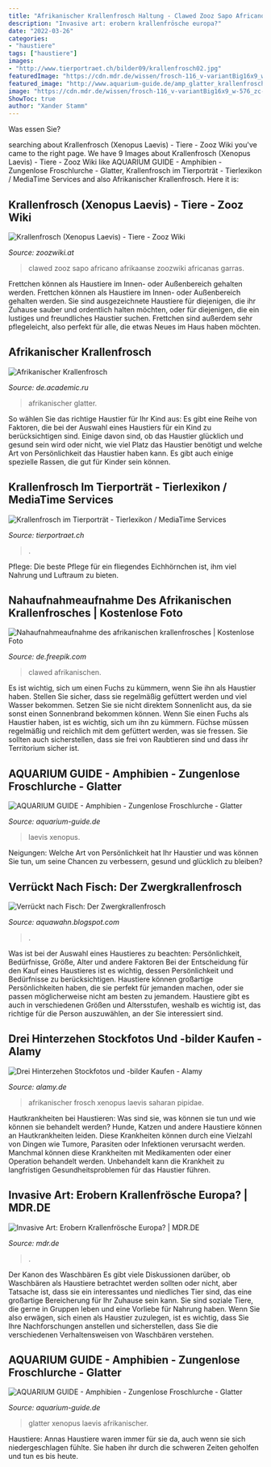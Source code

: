 ```yaml
---
title: "Afrikanischer Krallenfrosch Haltung - Clawed Zooz Sapo Africano Afrikaanse Zoozwiki Africanas Garras"
description: "Invasive art: erobern krallenfrösche europa?"
date: "2022-03-26"
categories:
- "haustiere"
tags: ["haustiere"]
images:
- "http://www.tierportraet.ch/bilder09/krallenfrosch02.jpg"
featuredImage: "https://cdn.mdr.de/wissen/frosch-116_v-variantBig16x9_w-576_zc-915c23fa.jpg?version=29973"
featured_image: "http://www.aquarium-guide.de/amp_glatter_krallenfrosch2.gif"
image: "https://cdn.mdr.de/wissen/frosch-116_v-variantBig16x9_w-576_zc-915c23fa.jpg?version=29973"
ShowToc: true
author: "Xander Stamm"
---
```



Was essen Sie?

	

		
searching about Krallenfrosch (Xenopus Laevis) - Tiere - Zooz Wiki you've came to the right page. We have 9 Images about Krallenfrosch (Xenopus Laevis) - Tiere - Zooz Wiki like AQUARIUM GUIDE - Amphibien - Zungenlose Froschlurche - Glatter, Krallenfrosch im Tierporträt - Tierlexikon / MediaTime Services and also Afrikanischer Krallenfrosch. Here it is:
		
    
## Krallenfrosch (Xenopus Laevis) - Tiere - Zooz Wiki

<img loading=lazy src="https://zoozwiki.at/wp-content/uploads/2018/09/african_clawed_frog.jpg" onerror="this.onerror=null;this.src='https://tse3.mm.bing.net/th?id=OIP.wRsn26_WqTd3x5xojbJhvAHaF1&amp;pid=15.1';" alt="Krallenfrosch (Xenopus Laevis) - Tiere - Zooz Wiki">

_Source: zoozwiki.at_

>clawed zooz sapo africano afrikaanse zoozwiki africanas garras. 

	

Frettchen können als Haustiere im Innen- oder Außenbereich gehalten werden.
Frettchen können als Haustiere im Innen- oder Außenbereich gehalten werden. Sie sind ausgezeichnete Haustiere für diejenigen, die ihr Zuhause sauber und ordentlich halten möchten, oder für diejenigen, die ein lustiges und freundliches Haustier suchen. Frettchen sind außerdem sehr pflegeleicht, also perfekt für alle, die etwas Neues im Haus haben möchten.

    
## Afrikanischer Krallenfrosch

<img loading=lazy src="https://de.academic.ru/pictures/dewiki/50/290px-Xenopus_laevis.jpg" onerror="this.onerror=null;this.src='https://tse1.mm.bing.net/th?id=OIP.w1by1anGwbogr8bTbHaA2gAAAA&amp;pid=15.1';" alt="Afrikanischer Krallenfrosch">

_Source: de.academic.ru_

>afrikanischer glatter. 

	

So wählen Sie das richtige Haustier für Ihr Kind aus:
Es gibt eine Reihe von Faktoren, die bei der Auswahl eines Haustiers für ein Kind zu berücksichtigen sind. Einige davon sind, ob das Haustier glücklich und gesund sein wird oder nicht, wie viel Platz das Haustier benötigt und welche Art von Persönlichkeit das Haustier haben kann. Es gibt auch einige spezielle Rassen, die gut für Kinder sein können.

    
## Krallenfrosch Im Tierporträt - Tierlexikon / MediaTime Services

<img loading=lazy src="http://www.tierportraet.ch/bilder09/krallenfrosch02.jpg" onerror="this.onerror=null;this.src='https://tse1.mm.bing.net/th?id=OIP.F-vDKmAwJ6WKwQ-lCCHdNAHaHQ&amp;pid=15.1';" alt="Krallenfrosch im Tierporträt - Tierlexikon / MediaTime Services">

_Source: tierportraet.ch_

>. 

	

Pflege: Die beste Pflege für ein fliegendes Eichhörnchen ist, ihm viel Nahrung und Luftraum zu bieten.

    
## Nahaufnahmeaufnahme Des Afrikanischen Krallenfrosches | Kostenlose Foto

<img loading=lazy src="https://image.freepik.com/fotos-kostenlos/nahaufnahmeaufnahme-des-afrikanischen-krallenfrosches_181624-26953.jpg" onerror="this.onerror=null;this.src='https://tse4.mm.bing.net/th?id=OIP._4CvVtbGD40n1rB-fB5ilAHaE7&amp;pid=15.1';" alt="Nahaufnahmeaufnahme des afrikanischen krallenfrosches | Kostenlose Foto">

_Source: de.freepik.com_

>clawed afrikanischen. 

	

Es ist wichtig, sich um einen Fuchs zu kümmern, wenn Sie ihn als Haustier haben. Stellen Sie sicher, dass sie regelmäßig gefüttert werden und viel Wasser bekommen. Setzen Sie sie nicht direktem Sonnenlicht aus, da sie sonst einen Sonnenbrand bekommen können.
Wenn Sie einen Fuchs als Haustier haben, ist es wichtig, sich um ihn zu kümmern. Füchse müssen regelmäßig und reichlich mit dem gefüttert werden, was sie fressen. Sie sollten auch sicherstellen, dass sie frei von Raubtieren sind und dass ihr Territorium sicher ist.

    
## AQUARIUM GUIDE - Amphibien - Zungenlose Froschlurche - Glatter

<img loading=lazy src="https://aquarium-guide.de/vid286.jpg" onerror="this.onerror=null;this.src='https://tse3.mm.bing.net/th?id=OIP.4xNoQ3hNXwTZ-xaPgDBWtgAAAA&amp;pid=15.1';" alt="AQUARIUM GUIDE - Amphibien - Zungenlose Froschlurche - Glatter">

_Source: aquarium-guide.de_

>laevis xenopus. 

	

Neigungen: Welche Art von Persönlichkeit hat Ihr Haustier und was können Sie tun, um seine Chancen zu verbessern, gesund und glücklich zu bleiben?

    
## Verrückt Nach Fisch: Der Zwergkrallenfrosch

<img loading=lazy src="https://2.bp.blogspot.com/-V3JGkE7TidY/T388WoyNyzI/AAAAAAAAAw8/dTnUqfjnQa4/s320/h.boettgeri_2.jpg" onerror="this.onerror=null;this.src='https://tse2.mm.bing.net/th?id=OIP.zCheE-h4-oRgm9ABWO9BWQAAAA&amp;pid=15.1';" alt="Verrückt nach Fisch: Der Zwergkrallenfrosch">

_Source: aquawahn.blogspot.com_

>. 

	

Was ist bei der Auswahl eines Haustieres zu beachten: Persönlichkeit, Bedürfnisse, Größe, Alter und andere Faktoren
Bei der Entscheidung für den Kauf eines Haustieres ist es wichtig, dessen Persönlichkeit und Bedürfnisse zu berücksichtigen. Haustiere können großartige Persönlichkeiten haben, die sie perfekt für jemanden machen, oder sie passen möglicherweise nicht am besten zu jemandem. Haustiere gibt es auch in verschiedenen Größen und Altersstufen, weshalb es wichtig ist, das richtige für die Person auszuwählen, an der Sie interessiert sind.

    
## Drei Hinterzehen Stockfotos Und -bilder Kaufen - Alamy

<img loading=lazy src="https://c8.alamy.com/compde/bc0tx9/afrikanischer-krallenfrosch-frosch-aka-platanna-xenopus-laevis-pipidae-sub-saharan-afrikanischen-amphibien-bc0tx9.jpg" onerror="this.onerror=null;this.src='https://tse1.mm.bing.net/th?id=OIP.7GBEALP4z4-jqBfoUo_b8wHaFf&amp;pid=15.1';" alt="Drei Hinterzehen Stockfotos und -bilder Kaufen - Alamy">

_Source: alamy.de_

>afrikanischer frosch xenopus laevis saharan pipidae. 

	

Hautkrankheiten bei Haustieren: Was sind sie, was können sie tun und wie können sie behandelt werden?
Hunde, Katzen und andere Haustiere können an Hautkrankheiten leiden. Diese Krankheiten können durch eine Vielzahl von Dingen wie Tumore, Parasiten oder Infektionen verursacht werden. Manchmal können diese Krankheiten mit Medikamenten oder einer Operation behandelt werden. Unbehandelt kann die Krankheit zu langfristigen Gesundheitsproblemen für das Haustier führen.

    
## Invasive Art: Erobern Krallenfrösche Europa? | MDR.DE

<img loading=lazy src="https://cdn.mdr.de/wissen/frosch-116_v-variantBig16x9_w-576_zc-915c23fa.jpg?version=29973" onerror="this.onerror=null;this.src='https://tse3.mm.bing.net/th?id=OIP.QEzodgWUF2Jk6lSK7ppozQHaEK&amp;pid=15.1';" alt="Invasive Art: Erobern Krallenfrösche Europa? | MDR.DE">

_Source: mdr.de_

>. 

	

Der Kanon des Waschbären
Es gibt viele Diskussionen darüber, ob Waschbären als Haustiere betrachtet werden sollten oder nicht, aber Tatsache ist, dass sie ein interessantes und niedliches Tier sind, das eine großartige Bereicherung für Ihr Zuhause sein kann. Sie sind soziale Tiere, die gerne in Gruppen leben und eine Vorliebe für Nahrung haben. Wenn Sie also erwägen, sich einen als Haustier zuzulegen, ist es wichtig, dass Sie Ihre Nachforschungen anstellen und sicherstellen, dass Sie die verschiedenen Verhaltensweisen von Waschbären verstehen.

    
## AQUARIUM GUIDE - Amphibien - Zungenlose Froschlurche - Glatter

<img loading=lazy src="http://www.aquarium-guide.de/amp_glatter_krallenfrosch2.gif" onerror="this.onerror=null;this.src='https://tse4.mm.bing.net/th?id=OIP.kEV69zPFjmwUyYSj_e_CdgAAAA&amp;pid=15.1';" alt="AQUARIUM GUIDE - Amphibien - Zungenlose Froschlurche - Glatter">

_Source: aquarium-guide.de_

>glatter xenopus laevis afrikanischer. 

	

Haustiere: Annas Haustiere waren immer für sie da, auch wenn sie sich niedergeschlagen fühlte. Sie haben ihr durch die schweren Zeiten geholfen und tun es bis heute.


